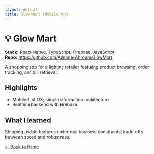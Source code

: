 ```yaml
---
layout: default
title: Glow Mart (Mobile App)
---
```


# 💡 Glow Mart

**Stack:** React‑Native, TypeScript, Firebase, JavaScript  
**Repo:** <https://github.com/Adnane-Ahroum/GlowMart>

A shopping app for a lighting retailer featuring product browsing, order tracking, and bill retrieval.

## Highlights
- Mobile‑first UX; simple information architecture.  
- Realtime backend with Firebase.

## What I learned
Shipping usable features under real business constraints; trade‑offs between speed and robustness.

[← Back to Home](/)
